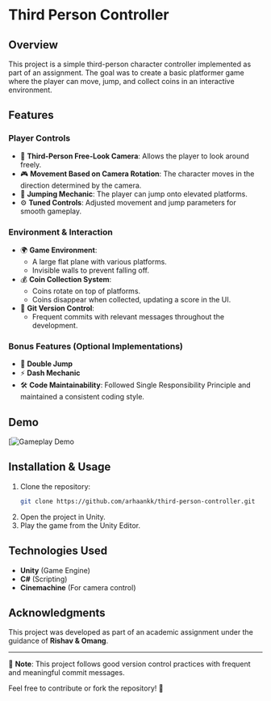 # Third Person Controller

## Overview
This project is a simple third-person character controller implemented as part of an assignment. The goal was to create a basic platformer game where the player can move, jump, and collect coins in an interactive environment.

## Features
### Player Controls
- 🎥 **Third-Person Free-Look Camera**: Allows the player to look around freely.
- 🎮 **Movement Based on Camera Rotation**: The character moves in the direction determined by the camera.
- 🏃 **Jumping Mechanic**: The player can jump onto elevated platforms.
- ⚙️ **Tuned Controls**: Adjusted movement and jump parameters for smooth gameplay.

### Environment & Interaction
- 🌍 **Game Environment**:
  - A large flat plane with various platforms.
  - Invisible walls to prevent falling off.
- 💰 **Coin Collection System**:
  - Coins rotate on top of platforms.
  - Coins disappear when collected, updating a score in the UI.
- 📝 **Git Version Control**:
  - Frequent commits with relevant messages throughout the development.

### Bonus Features (Optional Implementations)
- 🚀 **Double Jump**
- ⚡ **Dash Mechanic**
- 🛠 **Code Maintainability**: Followed Single Responsibility Principle and maintained a consistent coding style.

## Demo
[![Gameplay Demo](https://youtu.be/fSc8qPDa0WI)

## Installation & Usage
1. Clone the repository:
   ```sh
   git clone https://github.com/arhaankk/third-person-controller.git
   ```
2. Open the project in Unity.
3. Play the game from the Unity Editor.

## Technologies Used
- **Unity** (Game Engine)
- **C#** (Scripting)
- **Cinemachine** (For camera control)

## Acknowledgments
This project was developed as part of an academic assignment under the guidance of **Rishav & Omang**.

---
📌 **Note**: This project follows good version control practices with frequent and meaningful commit messages.

Feel free to contribute or fork the repository! 🚀
